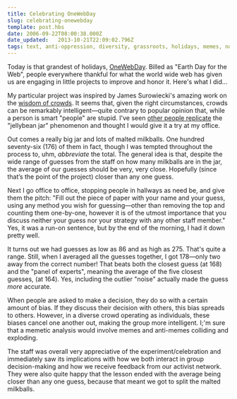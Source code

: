 ```yaml
---
title: Celebrating OneWebDay
slug: celebrating-onewebday
template: post.hbs
date: 2006-09-22T08:00:38.000Z
date_updated:   2013-10-21T22:09:02.796Z
tags: text, anti-oppression, diversity, grassroots, holidays, memes, noise, onewebday
---
```


Today is that grandest of holidays, <a href="http://www.onewebday.org/" title="OneWebDay.org">OneWebDay</a>. Billed as "Earth Day for the Web", people everywhere thankful for what the world wide web has given us are engaging in little projects to improve and honor it. Here's what I did...<!--more-->

My particular project was inspired by James Surowiecki's amazing work on the <a href="http://www.randomhouse.com/features/wisdomofcrowds/" title="Wisdom of Crowds at RandomHouse">wisdom of crowds</a>. It seems that, given the right circumstances, crowds can be remarkably intelligent&mdash;quite contrary to popular opinion that, while a person is smart "people" are stupid. I've seen <a href="http://castor.t3o.punkt.de/files/podkast15_t3dd06_keynote.m4v" title="A TYPO3 video podcast">other people replicate</a> the "jellybean jar" phenomenon and thought I would give it a try at my office.

Out comes a really big jar and lots of malted milkballs. One hundred seventy-six (176) of them in fact, though I was tempted throughout the process to, uhm, <em>abbreviate</em> the total. The general idea is that, despite the wide range of guesses from the staff on how many milkballs are in the jar, the average of our guesses should be very, very close. Hopefully (since that&#8217;s the point of the project) closer than any one guess.

Next I go office to office, stopping people in hallways as need be, and give them the pitch: "Fill out the piece of paper with your name and your guess, using any method you wish for guessing&mdash;other than removing the top and counting them one-by-one, however it is of the utmost importance that you discuss neither your guess nor your strategy with any other staff member." Yes, it was a run-on sentence, but by the end of the morning, I had it down pretty well.

It turns out we had guesses as low as 86 and as high as 275. That's quite a range. Still, when I averaged all the guesses together, I got 178&mdash;only two away from the correct number! That beats both the closest guess (at 168) and the "panel of experts", meaning the average of the five closest guesses, (at 164). Yes, including the outlier "noise" actually made the guess <em>more</em> accurate.

When people are asked to make a decision, they do so with a certain amount of bias. If they discuss their decision with others, this bias spreads to others. However, in a diverse crowd operating as individuals, these biases cancel one another out, making the group more intelligent. I;'m sure that a memetic analysis would involve memes and anti-memes colliding and exploding.

The staff was overall very appreciative of the experiment/celebration and immediately saw its implications with how we both interact in group decision-making and how we receive feedback from our activist network. They were also quite happy that the lesson ended with the average being closer than any one guess, because that meant we got to split the malted milkballs.
